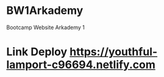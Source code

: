 # BW1Arkademy
Bootcamp Website Arkademy 1

# Link Deploy https://youthful-lamport-c96694.netlify.com
